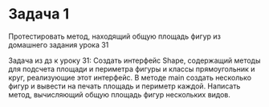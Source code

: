 

# Задача 1
Протестировать метод, находящий общую площадь фигур из домашнего
задания урока 31

Задача из дз к уроку 31:
Создать интерфейс Shape, содержащий методы для подсчета площади и периметра фигуры и классы прямоугольник и круг, реализующие этот интерфейс.
В методе main создать несколько фигур и вывести на печать площадь и периметр каждой.
Написать метод, вычисляющий общую площадь фигур нескольких видов.



  
